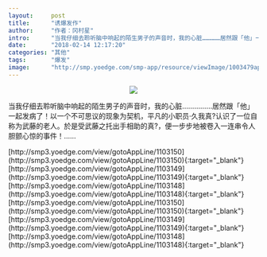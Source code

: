 ```yaml
---
layout:     post
title:      "诱爆发作"
author:     "作者：冈村星"
intro:      "当我仔细去聆听脑中响起的陌生男子的声音时，我的心脏……………居然跟「他」一起发病了！以一个不可思议的现象为契机，平凡的小职员‧久我真?认识了一位自称为武藤的老人。於是受武藤之托出手相助的真?，便一步步地被卷入一连串令人胆颤心惊的事件！……"
date:       "2018-02-14 12:17:20"
categories: "其他"
tags:       "爆发"
image:      "http://smp.yoedge.com/smp-app/resource/viewImage/1003479appline.png"
---
```

<div style="text-align: center">
<p><img src="http://smp.yoedge.com/smp-app/resource/viewImage/1003479appline.png"/></p>
</div>
<p class="post-meta">
<span>当我仔细去聆听脑中响起的陌生男子的声音时，我的心脏……………居然跟「他」一起发病了！以一个不可思议的现象为契机，平凡的小职员‧久我真?认识了一位自称为武藤的老人。於是受武藤之托出手相助的真?，便一步步地被卷入一连串令人胆颤心惊的事件！……</span>
</p>
[http://smp3.yoedge.com/view/gotoAppLine/1103150](http://smp3.yoedge.com/view/gotoAppLine/1103150){:target="_blank"}
[http://smp3.yoedge.com/view/gotoAppLine/1103149](http://smp3.yoedge.com/view/gotoAppLine/1103149){:target="_blank"}
[http://smp3.yoedge.com/view/gotoAppLine/1103148](http://smp3.yoedge.com/view/gotoAppLine/1103148){:target="_blank"}
[http://smp3.yoedge.com/view/gotoAppLine/1103150](http://smp3.yoedge.com/view/gotoAppLine/1103150){:target="_blank"}
[http://smp3.yoedge.com/view/gotoAppLine/1103149](http://smp3.yoedge.com/view/gotoAppLine/1103149){:target="_blank"}
[http://smp3.yoedge.com/view/gotoAppLine/1103148](http://smp3.yoedge.com/view/gotoAppLine/1103148){:target="_blank"}


